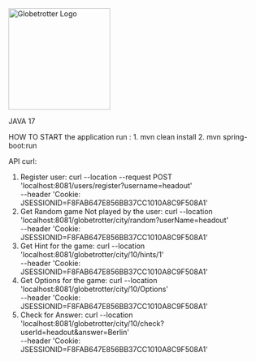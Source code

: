 <img src="https://drive.google.com/file/d/1JCaHqaw3kvDrZpvYGIdLiW149xzy7g3G/view?usp=sharing" alt="Globetrotter Logo" width="200">

JAVA 17

HOW TO START the application
run : 
    1. mvn clean install
    2. mvn spring-boot:run

API curl:

1. Register user:
   curl --location --request POST 'localhost:8081/users/register?username=headout' \
      --header 'Cookie: JSESSIONID=F8FAB647E856BB37CC1010A8C9F508A1'
2. Get Random game Not played by the user:
   curl --location 'localhost:8081/globetrotter/city/random?userName=headout' \
      --header 'Cookie: JSESSIONID=F8FAB647E856BB37CC1010A8C9F508A1'
3. Get Hint for the game: 
   curl --location 'localhost:8081/globetrotter/city/10/hints/1' \
      --header 'Cookie: JSESSIONID=F8FAB647E856BB37CC1010A8C9F508A1'
4. Get Options for the game:
   curl --location 'localhost:8081/globetrotter/city/10/Options' \
      --header 'Cookie: JSESSIONID=F8FAB647E856BB37CC1010A8C9F508A1'
2. Check for Answer: curl --location 'localhost:8081/globetrotter/city/10/check?userId=headout&answer=Berlin' \
   --header 'Cookie: JSESSIONID=F8FAB647E856BB37CC1010A8C9F508A1'
